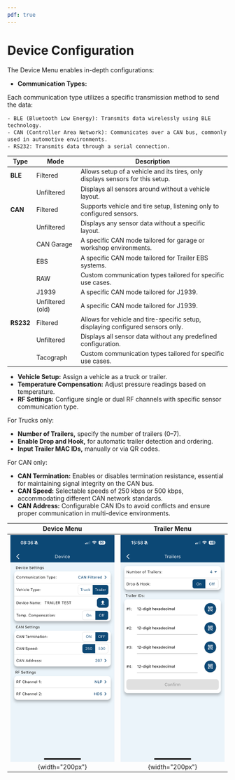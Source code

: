 ```yaml
---
pdf: true
---
```

# Device Configuration

The Device Menu enables in-depth configurations:

- **Communication Types:**

Each communication type utilizes a specific transmission method to send the data:

    - BLE (Bluetooth Low Energy): Transmits data wirelessly using BLE technology.
    - CAN (Controller Area Network): Communicates over a CAN bus, commonly used in automotive environments.
    - RS232: Transmits data through a serial connection.

| **Type**       | **Mode**      | **Description**                                                                 |
|-----------------|--------------|---------------------------------------------------------------------------------|
| **BLE**         | Filtered      | Allows setup of a vehicle and its tires, only displays sensors for this setup.  |
|                 | Unfiltered    | Displays all sensors around without a vehicle layout.                          |
| **CAN**         | Filtered      | Supports vehicle and tire setup, listening only to configured sensors.         |
|                 | Unfiltered    | Displays any sensor data without a specific layout.                            |
|                 | CAN Garage    | A specific CAN mode tailored for garage or workshop environments.|
|                 | EBS    | A specific CAN mode tailored for Trailer EBS systems.|
|                 | RAW    | Custom communication types tailored for specific use cases.|
|                 | J1939    | A specific CAN mode tailored for J1939.|
|                 | Unfiltered (old)    | A specific CAN mode tailored for J1939.|
| **RS232**       | Filtered      | Allows for vehicle and tire-specific setup, displaying configured sensors only.|
|                 | Unfiltered    | Displays all sensor data without any predefined configuration.|
|                 | Tacograph    | Custom communication types tailored for specific use cases.  |

- **Vehicle Setup:** Assign a vehicle as a truck or trailer.
- **Temperature Compensation:** Adjust pressure readings based on temperature.
- **RF Settings:** Configure single or dual RF channels with specific sensor communication type.

For Trucks only:

- **Number of Trailers,** specify the number of trailers (0–7).
- **Enable Drop and Hook,** for automatic trailer detection and ordering.
- **Input Trailer MAC IDs,** manually or via QR codes.

For CAN only:

- **CAN Termination:** Enables or disables termination resistance, essential for maintaining signal integrity on the CAN bus.
- **CAN Speed:** Selectable speeds of 250 kbps or 500 kbps, accommodating different CAN network standards.
- **CAN Address:** Configurable CAN IDs to avoid conflicts and ensure proper communication in multi-device environments.

| **Device Menu**       | **Trailer Menu**     |
|:----------------------:|:--------------------:|
| ![Update Menu](images/device_menu.PNG){width="200px"} | ![Confirm Update](images/trailer_menu.PNG){width="200px"} |
